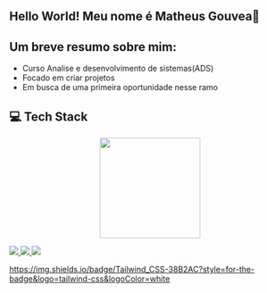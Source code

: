 ## Hello World! Meu nome é Matheus Gouvea👋

 ## Um breve resumo sobre mim:
 - Curso Analise e desenvolvimento de sistemas(ADS)
 - Focado em criar projetos
 - Em busca de uma primeira oportunidade nesse ramo

## 💻 Tech Stack

 <div align="center">
  <a href="https://github.com/Athreus99">
  <img height="180em" src="https://github-readme-stats.vercel.app/api/top-langs/?username=athreus&layout=compact&langs_count=7&theme=dark"/>
</div>

<img src="https://img.shields.io/badge/next%20js-000000?style=for-the-badge&logo=nextdotjs&logoColor=white" />  <img src="{https://img.shields.io/badge/React-20232A?style=for-the-badge&logo=react&logoColor=61DAFB}" /> <img src="{[BadgeURLHere](https://img.shields.io/badge/Tailwind_CSS-38B2AC?style=for-the-badge&logo=tailwind-css&logoColor=white)}" />


https://img.shields.io/badge/Tailwind_CSS-38B2AC?style=for-the-badge&logo=tailwind-css&logoColor=white
<!--
**Athreus99/Athreus99** is a ✨ _special_ ✨ repository because its `README.md` (this file) appears on your GitHub profile.

Here are some ideas to get you started:

- 🔭 I’m currently working on ...
- 🌱 I’m currently learning ...
- 👯 I’m looking to collaborate on ...
- 🤔 I’m looking for help with ...
- 💬 Ask me about ...
- 📫 How to reach me: ...
- 😄 Pronouns: ...
- ⚡ Fun fact: ...
-->
